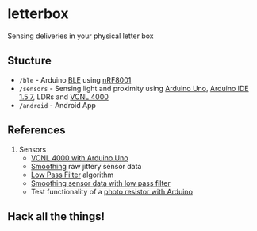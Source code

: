 letterbox
=========

Sensing deliveries in your physical letter box

## Stucture

- `/ble` - Arduino [BLE](http://en.wikipedia.org/wiki/Bluetooth_low_energy) using [nRF8001](http://www.nordicsemi.com/eng/Products/Bluetooth-R-low-energy/nRF8001)
- `/sensors` - Sensing light and proximity using [Arduino Uno](http://arduino.cc/en/Main/arduinoBoardUno), [Arduino IDE 1.5.7](http://arduino.cc/en/main/software), LDRs and [VCNL 4000](http://www.adafruit.com/products/466)
- `/android` - Android App

## References

1. Sensors
	- [VCNL 4000 with Arduino Uno](https://github.com/adafruit/VCNL4000/blob/master/vcnl4000.pde)
	- [Smoothing](http://playground.arduino.cc/main/smooth) raw jittery sensor data
	- [Low Pass Filter](http://en.wikipedia.org/wiki/Low-pass_filter) algorithm
	- [Smoothing sensor data with low pass filter](http://blog.thomnichols.org/2011/08/smoothing-sensor-data-with-a-low-pass-filter)
	- Test functionality of a [photo resistor with Arduino](http://playground.arduino.cc/Learning/PhotoResistor)




## Hack all the things!



